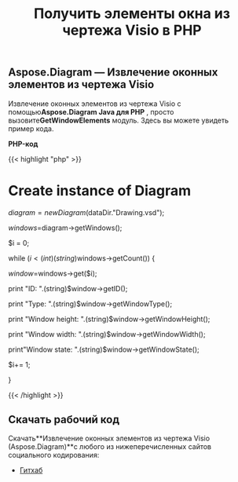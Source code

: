 ﻿---
title: Получить элементы окна из чертежа Visio в PHP
type: docs
weight: 30
url: /ru/java/retrieve-window-elements-from-the-visio-drawing-in-php/
---
## **Aspose.Diagram — Извлечение оконных элементов из чертежа Visio**
 Извлечение оконных элементов из чертежа Visio с помощью**Aspose.Diagram Java для PHP** , просто вызовите**GetWindowElements** модуль. Здесь вы можете увидеть пример кода.

**PHP-код**

{{< highlight "php" >}}

 # Create instance of Diagram

$diagram = new Diagram($dataDir."Drawing.vsd");

$windows=$diagram->getWindows();

$i = 0;

while ($i<(int)(string)$windows->getCount()) {

$window=$windows->get($i);

print "ID: ".(string)$window->getID();

print "Type: ".(string)$window->getWindowType();

print "Window height: ".(string)$window->getWindowHeight();

print "Window width: ".(string)$window->getWindowWidth();

print"Window state: ".(string)$window->getWindowState();

$i+= 1;

}

{{< /highlight >}}
## **Скачать рабочий код**
 Скачать**Извлечение оконных элементов из чертежа Visio (Aspose.Diagram)**с любого из нижеперечисленных сайтов социального кодирования:

- [Гитхаб](https://github.com/asposediagram/Aspose.Diagram-for-Java/blob/master/Plugins/Aspose_Diagram_Java_for_PHP/src/aspose/diagram/WorkingwithWindowElements/GetWindowElements.php)
